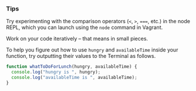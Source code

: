 ### Tips

Try experimenting with the comparison operators (`<`, `>`, `===`, etc.) in the node REPL, which you can launch using the `node` command in Vagrant.

Work on your code iteratively – that means in small pieces. 

To help you figure out how to use `hungry` and `availableTime` inside your function, try outputting their values to the Terminal as follows.

``` Javascript
function whatToDoForLunch(hungry, availableTime) {
  console.log("hungry is ", hungry);
  console.log("availableTime is ", availableTime);
}
```
